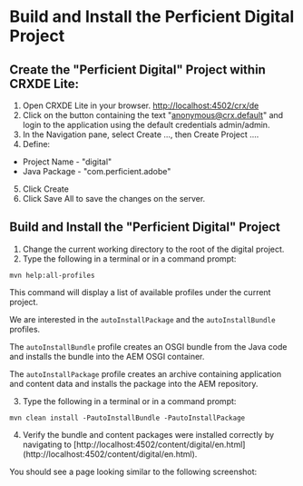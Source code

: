 # Build and Install the Perficient Digital Project

## Create the "Perficient Digital" Project within CRXDE Lite:

1. Open CRXDE Lite in your browser.
  [http://localhost:4502/crx/de](http://localhost:4502/crx/de/index.jsp)
2. Click on the button containing the text "anonymous@crx.default" and login to the application using the default credentials admin/admin.
3. In the Navigation pane, select Create ..., then Create Project ....
4. Define:
  * Project Name - "digital"
  * Java Package - "com.perficient.adobe"
5. Click Create
6. Click Save All to save the changes on the server.

## Build and Install the "Perficient Digital" Project

1. Change the current working directory to the root of the digital project.
2. Type the following in a terminal or in a command prompt:

  ```
  mvn help:all-profiles
  ```
  This command will display a list of available profiles under the current project.

  We are interested in the ```autoInstallPackage``` and the ```autoInstallBundle``` profiles.

  The ```autoInstallBundle``` profile creates an OSGI bundle from the Java code and installs the bundle into the AEM OSGI container.

  The ```autoInstallPackage``` profile creates an archive containing application and content data and installs the package into the AEM repository.

3. Type the following in a terminal or in a command prompt:

  ```
  mvn clean install -PautoInstallBundle -PautoInstallPackage
  ```
4. Verify the bundle and content packages were installed correctly by navigating to [http://localhost:4502/content/digital/en.html] (http://localhost:4502/content/digital/en.html).

  You should see a page looking similar to the following screenshot:
